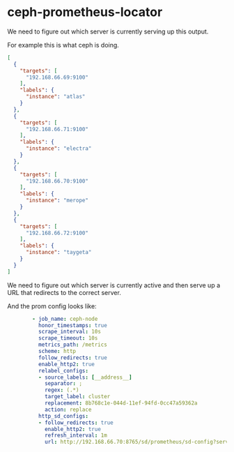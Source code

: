 # ceph-prometheus-locator


We need to figure out which server is currently serving up this output.

For example this is what ceph is doing.

```json
[
  {
    "targets": [
      "192.168.66.69:9100"
    ],
    "labels": {
      "instance": "atlas"
    }
  },
  {
    "targets": [
      "192.168.66.71:9100"
    ],
    "labels": {
      "instance": "electra"
    }
  },
  {
    "targets": [
      "192.168.66.70:9100"
    ],
    "labels": {
      "instance": "merope"
    }
  },
  {
    "targets": [
      "192.168.66.72:9100"
    ],
    "labels": {
      "instance": "taygeta"
    }
  }
]
```

We need to figure out which server is currently active and then serve up a URL that redirects to the correct server.


And the prom config looks like:

```yaml
        - job_name: ceph-node
          honor_timestamps: true
          scrape_interval: 10s
          scrape_timeout: 10s
          metrics_path: /metrics
          scheme: http
          follow_redirects: true
          enable_http2: true
          relabel_configs:
          - source_labels: [__address__]
            separator: ;
            regex: (.*)
            target_label: cluster
            replacement: 8b768c1e-044d-11ef-94fd-0cc47a59362a
            action: replace
          http_sd_configs:
          - follow_redirects: true
            enable_http2: true
            refresh_interval: 1m
            url: http://192.168.66.70:8765/sd/prometheus/sd-config?service=node-exporter
```
